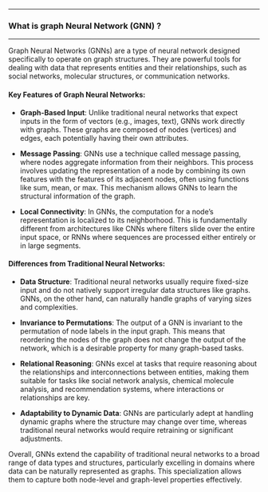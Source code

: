 ----------------------------------------
### What is graph Neural Network (GNN) ? 
----------------------------------------

Graph Neural Networks (GNNs) are a type of neural network designed specifically to operate on graph structures. They are powerful tools for dealing with data that represents entities and their relationships, such as social networks, molecular structures, or communication networks.

#### Key Features of Graph Neural Networks:

- **Graph-Based Input**: Unlike traditional neural networks that expect inputs in the form of vectors (e.g., images, text), GNNs work directly with graphs. These graphs are composed of nodes (vertices) and edges, each potentially having their own attributes.

- **Message Passing**: GNNs use a technique called message passing, where nodes aggregate information from their neighbors. This process involves updating the representation of a node by combining its own features with the features of its adjacent nodes, often using functions like sum, mean, or max. This mechanism allows GNNs to learn the structural information of the graph.

- **Local Connectivity**: In GNNs, the computation for a node’s representation is localized to its neighborhood. This is fundamentally different from architectures like CNNs where filters slide over the entire input space, or RNNs where sequences are processed either entirely or in large segments.

#### Differences from Traditional Neural Networks:

- **Data Structure**: Traditional neural networks usually require fixed-size input and do not natively support irregular data structures like graphs. GNNs, on the other hand, can naturally handle graphs of varying sizes and complexities.

- **Invariance to Permutations**: The output of a GNN is invariant to the permutation of node labels in the input graph. This means that reordering the nodes of the graph does not change the output of the network, which is a desirable property for many graph-based tasks.

- **Relational Reasoning**: GNNs excel at tasks that require reasoning about the relationships and interconnections between entities, making them suitable for tasks like social network analysis, chemical molecule analysis, and recommendation systems, where interactions or relationships are key.

- **Adaptability to Dynamic Data**: GNNs are particularly adept at handling dynamic graphs where the structure may change over time, whereas traditional neural networks would require retraining or significant adjustments.

Overall, GNNs extend the capability of traditional neural networks to a broad range of data types and structures, particularly excelling in domains where data can be naturally represented as graphs. This specialization allows them to capture both node-level and graph-level properties effectively.